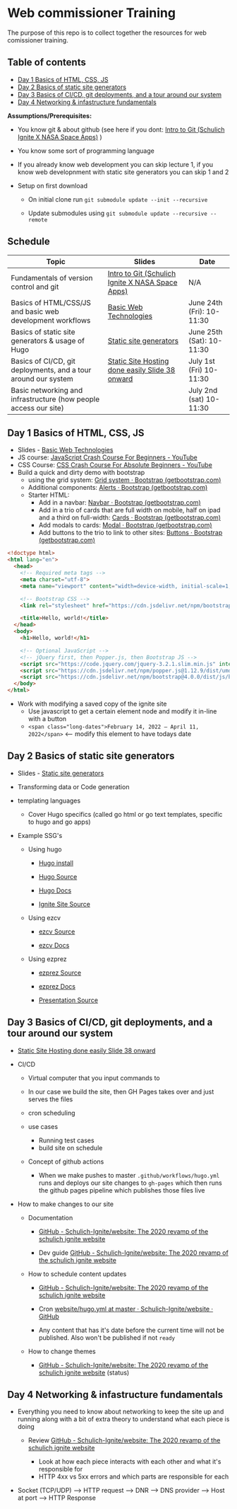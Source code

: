 # Web commissioner Training

The purpose of this repo is to collect together the resources for web comissioner training. 

## Table of contents

- [Day 1 Basics of HTML, CSS, JS](#day-1-basics-of-html-css-js)
- [Day 2 Basics of static site generators](#day-2-basics-of-static-site-generators)
- [Day 3 Basics of CI/CD, git deployments, and a tour around our system](#day-3-basics-of-cicd-git-deployments-and-a-tour-around-our-system)
- [Day 4 Networking & infastructure fundamentals](#day-4-networking--infastructure-fundamentals)

**Assumptions/Prerequisites:**

- You know git & about github (see here if you dont: [Intro to Git (Schulich Ignite X NASA Space Apps)](https://www.youtube.com/watch?v=NwASRGFz5Wg) )

- You know some sort of programming language

- If you already know web development you can skip lecture 1, if you know web developnment with static site generators you can skip 1 and 2

- Setup on first download
  
  - On initial clone run `git submodule update --init --recursive`
  
  - Update submodules using `git submodule update --recursive --remote`

## Schedule

| Topic                                                            | Slides                                                                                                 | Date                      |
| ---------------------------------------------------------------- | ------------------------------------------------------------------------------------------------------ | ------------------------- |
| Fundamentals of version control and git                          | [Intro to Git (Schulich Ignite X NASA Space Apps) ](https://www.youtube.com/watch?v=NwASRGFz5Wg)       | N/A                       |
| Basics of HTML/CSS/JS and basic web development workflows        | [Basic Web Technologies](https://kieranwood.ca/basic-web-technologies/)                                | June 24th (Fri): 10-11:30 |
| Basics of static site generators & usage of Hugo                 | [Static site generators](https://kieranwood.ca/static-site-generators)                                 | June 25th (Sat): 10-11:30 |
| Basics of CI/CD, git deployments, and a tour around our system   | [Static Site Hosting done easily Slide 38 onward](https://kieranwood.ca/static-site-hosting/#slide=38) | July 1st (Fri) 10-11:30   |
| Basic networking and infrastructure (how people access our site) |                                                                                                        | July 2nd (sat) 10-11:30   |

## Day 1 Basics of HTML, CSS, JS

- Slides - [Basic Web Technologies](https://kieranwood.ca/basic-web-technologies/)
- JS course: [JavaScript Crash Course For Beginners - YouTube](https://www.youtube.com/watch?v=hdI2bqOjy3c)
- CSS Course: [CSS Crash Course For Absolute Beginners - YouTube](https://www.youtube.com/watch?v=yfoY53QXEnI)
- Build a quick and dirty demo with bootstrap
  - using the grid system: [Grid system · Bootstrap (getbootstrap.com)](https://getbootstrap.com/docs/4.0/layout/grid/)
  - Additional components: [Alerts · Bootstrap (getbootstrap.com)](https://getbootstrap.com/docs/4.0/components/alerts/)
  - Starter HTML:
    - Add in a navbar: [Navbar · Bootstrap (getbootstrap.com)](https://getbootstrap.com/docs/4.0/components/navbar/)
    - Add in a trio of cards that are full width on mobile, half on ipad and a third on full-width: [Cards · Bootstrap (getbootstrap.com)](https://getbootstrap.com/docs/4.0/components/card/#titles-text-and-links)
    - Add modals to cards: [Modal · Bootstrap (getbootstrap.com)](https://getbootstrap.com/docs/4.0/components/modal/)
    - Add buttons to the trio to link to other sites: [Buttons · Bootstrap (getbootstrap.com)](https://getbootstrap.com/docs/4.0/components/buttons/#button-tags)

```html
<!doctype html>
<html lang="en">
  <head>
    <!-- Required meta tags -->
    <meta charset="utf-8">
    <meta name="viewport" content="width=device-width, initial-scale=1, shrink-to-fit=no">

    <!-- Bootstrap CSS -->
    <link rel="stylesheet" href="https://cdn.jsdelivr.net/npm/bootstrap@4.0.0/dist/css/bootstrap.min.css" integrity="sha384-Gn5384xqQ1aoWXA+058RXPxPg6fy4IWvTNh0E263XmFcJlSAwiGgFAW/dAiS6JXm" crossorigin="anonymous">

    <title>Hello, world!</title>
  </head>
  <body>
    <h1>Hello, world!</h1>

    <!-- Optional JavaScript -->
    <!-- jQuery first, then Popper.js, then Bootstrap JS -->
    <script src="https://code.jquery.com/jquery-3.2.1.slim.min.js" integrity="sha384-KJ3o2DKtIkvYIK3UENzmM7KCkRr/rE9/Qpg6aAZGJwFDMVNA/GpGFF93hXpG5KkN" crossorigin="anonymous"></script>
    <script src="https://cdn.jsdelivr.net/npm/popper.js@1.12.9/dist/umd/popper.min.js" integrity="sha384-ApNbgh9B+Y1QKtv3Rn7W3mgPxhU9K/ScQsAP7hUibX39j7fakFPskvXusvfa0b4Q" crossorigin="anonymous"></script>
    <script src="https://cdn.jsdelivr.net/npm/bootstrap@4.0.0/dist/js/bootstrap.min.js" integrity="sha384-JZR6Spejh4U02d8jOt6vLEHfe/JQGiRRSQQxSfFWpi1MquVdAyjUar5+76PVCmYl" crossorigin="anonymous"></script>
  </body>
</html>
```

- Work with modifying a saved copy of the ignite site
  - Use javascript to get a certain element node and modify it in-line with a button
  - `<span class="long-dates">February 14, 2022 — April 11, 2022</span>` <-- modify this element to have todays date

## Day 2 Basics of static site generators

- Slides - [Static site generators](https://kieranwood.ca/static-site-generators)

- Transforming data or Code generation

- templating languages
  
  - Cover Hugo specifics (called go html or go text templates, specific to hugo and go apps)

- Example SSG's
  
  - Using hugo
    
    - [Hugo install](https://gohugo.io/getting-started/quick-start/)
    
    - [Hugo Source](https://github.com/gohugoio/hugo) 
    
    - [Hugo Docs](https://gohugo.io/documentation/)
    
    - [Ignite Site Source](https://github.com/Schulich-Ignite/website)
  
  - Using ezcv
    
    - [ezcv Source](https://github.com/Descent098/ezcv) 
    
    - [ezcv Docs](https://ezcv.readthedocs.io/en/latest/)
  
  - Using ezprez
    
    - [ezprez Source](https://github.com/Descent098/ezprez) 
    
    - [ezprez Docs](https://ezprez.readthedocs.io/en/latest/)
    
    - [Presentation Source](https://github.com/Descent098/static-site-generators)

## Day 3 Basics of CI/CD, git deployments, and a tour around our system

- [Static Site Hosting done easily Slide 38 onward](https://kieranwood.ca/static-site-hosting/#slide=38)

- CI/CD
  
  - Virtual computer that you input commands to
  
  - In our case we build the site, then GH Pages takes over and just serves the files
  
  - cron scheduling
  
  - use cases
    
    - Running test cases
    - build site on schedule
  
  - Concept of github actions
    
    - When we make pushes to master `.github/workflows/hugo.yml` runs and deploys our site changes to `gh-pages` which then runs the github pages pipeline which publishes those files live

- How to make changes to our site
  
  - Documentation
    
    - [GitHub - Schulich-Ignite/website: The 2020 revamp of the schulich ignite website](https://github.com/Schulich-Ignite/website#table-of-contents)
    
    - Dev guide [GitHub - Schulich-Ignite/website: The 2020 revamp of the schulich ignite website](https://github.com/Schulich-Ignite/website#development-guide)
  
  - How to schedule content updates
    
    - [GitHub - Schulich-Ignite/website: The 2020 revamp of the schulich ignite website](https://github.com/Schulich-Ignite/website#building-on-a-schedule)
    
    - Cron [website/hugo.yml at master · Schulich-Ignite/website · GitHub](https://github.com/Schulich-Ignite/website/blob/master/.github/workflows/hugo.yml#L9)
    
    - Any content that has it's date before the current time will not be published. Also won't be published if not `ready`
  
  - How to change themes
    
    - [GitHub - Schulich-Ignite/website: The 2020 revamp of the schulich ignite website](https://github.com/Schulich-Ignite/website#site-variables) (status)

## Day 4 Networking & infastructure fundamentals

- Everything you need to know about networking to keep the site up and running along with a bit of extra theory to understand what each piece is doing
  
  - Review [GitHub - Schulich-Ignite/website: The 2020 revamp of the schulich ignite website](https://github.com/Schulich-Ignite/website#infastructure)
    
    - Look at how each piece interacts with each other and what it's responsible for
    - HTTP 4xx vs 5xx errors and which parts are responsible for each

- Socket (TCP/UDP) --> HTTP request --> DNR --> DNS provider --> Host at port --> HTTP Response
